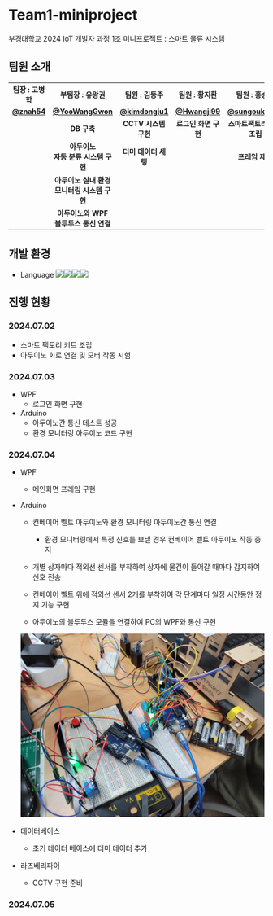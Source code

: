 # Team1-miniproject
부경대학교 2024 IoT 개발자 과정 1조 미니프로젝트 : 스마트 물류 시스템

## 팀원 소개
<table>
    <tbody>
        <tr>
            <td align="center"><b>팀장 : 고병학</b></td>
            <td align="center"><b>부팀장 : 유왕권</b></td>
            <td align="center"><b>팀원 : 김동주</b></td>
            <td align="center"><b>팀원 : 황지환</b></td>
            <td align="center"><b>팀원 : 홍승욱</b></td>
        <tr/>
            <td align="center"><a href="https://github.com/znah54/"><b>@znah54</b></a></td>
            <td align="center"><a href="https://github.com/YooWangGwon"><b>@YooWangGwon</b></a></td>
            <td align="center"><a href="https://github.com/kimdongju1"><b>@kimdongju1</b></a></td>
            <td align="center"><a href="https://github.com/Hwangji99"><b>@Hwangji99</b></a></td>
            <td align="center"><a href="https://github.com/sungouk1457"><b>@sungouk1457</b></a></td>
        <tr/>
            <td align="center"><b> </b></td>
            <td align="center"><b>DB 구축</b></td>
            <td align="center"><b>CCTV 시스템 구현</b></td>
            <td align="center"><b>로그인 화면 구현</b></td>
            <td align="center"><b>스마트팩토리 키트 조립</b></td>
        <tr/>
            <td align="center"><b> </b></td>
            <td align="center"><b>아두이노</b><br><b>자동 분류 시스템 구현</b></td>
            <td align="center"><b>더미 데이터 세팅</b></td>
            <td align="center"><b> </b></td>
            <td align="center"><b>프레임 제작</b></td>
        <tr/>
            <td align="center"><b> </b></td>
            <td align="center"><b>아두이노 실내 환경</b><br><b>모니터링 시스템 구현</b></td>
            <td align="center"><b> </b></td>
            <td align="center"><b> </b></td>
            <td align="center"><b> </b></td>
        <tr/>
            <td align="center"><b> </b></td>
            <td align="center"><b>아두이노와 WPF</b><br><b>블루투스 통신 연결</b></td>
            <td align="center"><b> </b></td>
            <td align="center"><b> </b></td>
            <td align="center"><b> </b></td>
        </tr>
    </tbody>
</table>

## 개발 환경
- Language
    <img src="https://img.shields.io/badge/C#-61DAFB?style=for-the-badge&logo=React&logoColor=black"><img src="https://img.shields.io/badge/Css-1572B6?style=for-the-badge&logo=Css&logoColor=white"><img src="https://img.shields.io/badge/Redux-764ABC?style=for-the-badge&logo=Redux&logoColor=purple"><img src="https://img.shields.io/badge/Next.js-000000?style=for-the-badge&logo=Next.js&logoColor=white">


## 진행 현황
### 2024.07.02
- 스마트 팩토리 키트 조립
- 아두이노 회로 연결 및 모터 작동 시험

### 2024.07.03
- WPF
    - 로그인 화면 구현
- Arduino
    - 아두이노간 통신 테스트 성공
    - 환경 모니터링 아두이노 코드 구현

### 2024.07.04
- WPF
    - 메인화면 프레임 구현

- Arduino
    - 컨베이어 벨트 아두이노와 환경 모니터링 아두이노간 통신 연결
        - 환경 모니터링에서 특정 신호를 보낼 경우 컨베이어 벨트 아두이노 작동 중지
    
    - 개별 상자마다 적외선 센서를 부착하여 상자에 물건이 들어갈 때마다 감지하여 신호 전송
    - 컨베이어 벨트 위에 적외선 센서 2개를 부착하여 각 단계마다 일정 시간동안 정지 기능 구현
    - 아두이노의 블루투스 모듈을 연결하여 PC의 WPF와 통신 구현
    <img src="https://raw.githubusercontent.com/2024-iot-team1/Team1-miniproject/main/images/teamProject001.jpg">

- 데이터베이스
    - 초기 데이터 베이스에 더미 데이터 추가

- 라즈베리파이
    - CCTV 구현 준비

### 2024.07.05